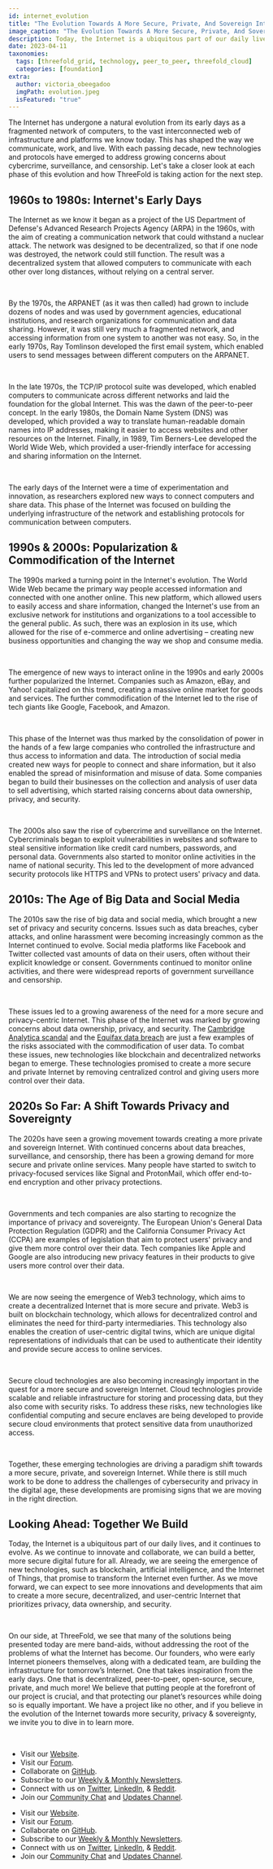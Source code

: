 ```yaml
---
id: internet_evolution
title: "The Evolution Towards A More Secure, Private, And Sovereign Internet"
image_caption: "The Evolution Towards A More Secure, Private, And Sovereign Internet"
description: Today, the Internet is a ubiquitous part of our daily lives, and it continues to evolve. As we continue to innovate and collaborate, we can build a better, more secure digital future for all.
date: 2023-04-11
taxonomies:
  tags: [threefold_grid, technology, peer_to_peer, threefold_cloud]
  categories: [foundation]
extra:
  author: victoria_obeegadoo
  imgPath: evolution.jpeg
  isFeatured: "true"
---
```


The Internet has undergone a natural evolution from its early days as a fragmented network of computers, to the vast interconnected web of infrastructure and platforms we know today. This has shaped the way we communicate, work, and live. With each passing decade, new technologies and protocols have emerged to address growing concerns about cybercrime, surveillance, and censorship. Let's take a closer look at each phase of this evolution and how ThreeFold is taking action for the next step.

## 1960s to 1980s: Internet's Early Days

The Internet as we know it began as a project of the US Department of Defense's Advanced Research Projects Agency (ARPA) in the 1960s, with the aim of creating a communication network that could withstand a nuclear attack. The network was designed to be decentralized, so that if one node was destroyed, the network could still function. The result was a decentralized system that allowed computers to communicate with each other over long distances, without relying on a central server.

<br/>

By the 1970s, the ARPANET (as it was then called) had grown to include dozens of nodes and was used by government agencies, educational institutions, and research organizations for communication and data sharing. However, it was still very much a fragmented network, and accessing information from one system to another was not easy. So, in the early 1970s, Ray Tomlinson developed the first email system, which enabled users to send messages between different computers on the ARPANET.

<br/>

In the late 1970s, the TCP/IP protocol suite was developed, which enabled computers to communicate across different networks and laid the foundation for the global Internet. This was the dawn of the peer-to-peer concept. In the early 1980s, the Domain Name System (DNS) was developed, which provided a way to translate human-readable domain names into IP addresses, making it easier to access websites and other resources on the Internet. Finally, in 1989, Tim Berners-Lee developed the World Wide Web, which provided a user-friendly interface for accessing and sharing information on the Internet.

<br/>

The early days of the Internet were a time of experimentation and innovation, as researchers explored new ways to connect computers and share data. This phase of the Internet was focused on building the underlying infrastructure of the network and establishing protocols for communication between computers.

## 1990s & 2000s: Popularization & Commodification of the Internet

The 1990s marked a turning point in the Internet's evolution. The World Wide Web became the primary way people accessed information and connected with one another online. This new platform, which allowed users to easily access and share information, changed the Internet's use from an exclusive network for institutions and organizations to a tool accessible to the general public. As such, there was an explosion in its use, which allowed for the rise of e-commerce and online advertising – creating new business opportunities and changing the way we shop and consume media.

<br/>

The emergence of new ways to interact online in the 1990s and early 2000s further popularized the Internet. Companies such as Amazon, eBay, and Yahoo! capitalized on this trend, creating a massive online market for goods and services. The further commodification of the Internet led to the rise of tech giants like Google, Facebook, and Amazon.

<br/>

This phase of the Internet was thus marked by the consolidation of power in the hands of a few large companies who controlled the infrastructure and thus access to information and data. The introduction of social media created new ways for people to connect and share information, but it also enabled the spread of misinformation and misuse of data. Some companies began to build their businesses on the collection and analysis of user data to sell advertising, which started raising concerns about data ownership, privacy, and security.

<br/>

The 2000s also saw the rise of cybercrime and surveillance on the Internet. Cybercriminals began to exploit vulnerabilities in websites and software to steal sensitive information like credit card numbers, passwords, and personal data. Governments also started to monitor online activities in the name of national security. This led to the development of more advanced security protocols like HTTPS and VPNs to protect users' privacy and data.

## 2010s: The Age of Big Data and Social Media

The 2010s saw the rise of big data and social media, which brought a new set of privacy and security concerns. Issues such as data breaches, cyber attacks, and online harassment were becoming increasingly common as the Internet continued to evolve. Social media platforms like Facebook and Twitter collected vast amounts of data on their users, often without their explicit knowledge or consent. Governments continued to monitor online activities, and there were widespread reports of government surveillance and censorship.

<br/>

These issues led to a growing awareness of the need for a more secure and privacy-centric Internet. This phase of the Internet was marked by growing concerns about data ownership, privacy, and security. The [Cambridge Analytica scandal](https://www.nytimes.com/2018/04/04/us/politics/cambridge-analytica-scandal-fallout.html) and the [Equifax data breach](https://www.nytimes.com/2020/01/22/business/equifax-breach-settlement.html) are just a few examples of the risks associated with the commodification of user data. To combat these issues, new technologies like blockchain and decentralized networks began to emerge. These technologies promised to create a more secure and private Internet by removing centralized control and giving users more control over their data.

## 2020s So Far: A Shift Towards Privacy and Sovereignty

The 2020s have seen a growing movement towards creating a more private and sovereign Internet. With continued concerns about data breaches, surveillance, and censorship, there has been a growing demand for more secure and private online services. Many people have started to switch to privacy-focused services like Signal and ProtonMail, which offer end-to-end encryption and other privacy protections.

<br/>

Governments and tech companies are also starting to recognize the importance of privacy and sovereignty. The European Union's General Data Protection Regulation (GDPR) and the California Consumer Privacy Act (CCPA) are examples of legislation that aim to protect users' privacy and give them more control over their data. Tech companies like Apple and Google are also introducing new privacy features in their products to give users more control over their data.

<br/>

We are now seeing the emergence of Web3 technology, which aims to create a decentralized Internet that is more secure and private. Web3 is built on blockchain technology, which allows for decentralized control and eliminates the need for third-party intermediaries. This technology also enables the creation of user-centric digital twins, which are unique digital representations of individuals that can be used to authenticate their identity and provide secure access to online services.

<br/>

Secure cloud technologies are also becoming increasingly important in the quest for a more secure and sovereign Internet. Cloud technologies provide scalable and reliable infrastructure for storing and processing data, but they also come with security risks. To address these risks, new technologies like confidential computing and secure enclaves are being developed to provide secure cloud environments that protect sensitive data from unauthorized access.

<br/>

Together, these emerging technologies are driving a paradigm shift towards a more secure, private, and sovereign Internet. While there is still much work to be done to address the challenges of cybersecurity and privacy in the digital age, these developments are promising signs that we are moving in the right direction.

## Looking Ahead: Together We Build

Today, the Internet is a ubiquitous part of our daily lives, and it continues to evolve. As we continue to innovate and collaborate, we can build a better, more secure digital future for all. Already, we are seeing the emergence of new technologies, such as blockchain, artificial intelligence, and the Internet of Things, that promise to transform the Internet even further. As we move forward, we can expect to see more innovations and developments that aim to create a more secure, decentralized, and user-centric Internet that prioritizes privacy, data ownership, and security.

<br/>

On our side, at ThreeFold, we see that many of the solutions being presented today are mere band-aids, without addressing the root of the problems of what the Internet has become. Our founders, who were early Internet pioneers themselves, along with a dedicated team, are building the infrastructure for tomorrow’s Internet. One that takes inspiration from the early days. One that is decentralized, peer-to-peer, open-source, secure, private, and much more! We believe that putting people at the forefront of our project is crucial, and that protecting our planet’s resources while doing so is equally important. We have a project like no other, and if you believe in the evolution of the Internet towards more security, privacy & sovereignty, we invite you to dive in to learn more.

<br/>

- Visit our [Website](https://www.threefold.io).
- Visit our [Forum](https://forum.threefold.io/).
- Collaborate on [GitHub](https://github.com/threefoldtech).
- Subscribe to our [Weekly & Monthly Newsletters](https://bit.ly/threefoldweekly).
- Connect with us on [Twitter](https://twitter.com/threefold_io), [LinkedIn](https://ae.linkedin.com/company/threefold-foundation), & [Reddit](https://www.reddit.com/r/threefold/).
- Join our [Community Chat](https://t.me/threefold) and [Updates Channel](https://t.me/threefoldnews).

* Visit our [Website](https://www.threefold.io). 
* Visit our [Forum](https://forum.threefold.io/).
* Collaborate on [GitHub](https://github.com/threefoldtech).
* Subscribe to our [Weekly & Monthly Newsletters](https://bit.ly/threefoldweekly).
* Connect with us on [Twitter](https://twitter.com/threefold_io), [LinkedIn](https://ae.linkedin.com/company/threefold-foundation), & [Reddit](https://www.reddit.com/r/threefold/).
* Join our [Community Chat](https://t.me/threefold) and [Updates Channel](https://t.me/threefoldnews).